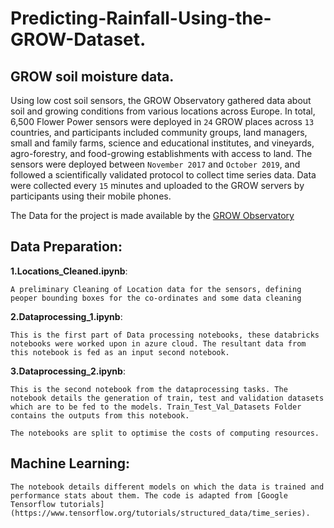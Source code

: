 # Predicting-Rainfall-Using-the-GROW-Dataset.

## GROW soil moisture data.

Using low cost soil sensors, the GROW Observatory gathered data about soil and growing conditions from various locations across Europe. In total, 6,500 Flower Power sensors were deployed in `24` GROW places across `13` countries, and participants included community groups, land managers, small and family farms, science and educational institutes, and vineyards, agro-forestry, and food-growing establishments with access to land. The sensors were deployed between `November 2017` and `October 2019`, and followed a scientifically validated protocol to collect time series data. Data were collected every `15` minutes and uploaded to the GROW servers by participants using their mobile phones.

The Data for the project is made available by the [GROW Observatory](https://discovery.dundee.ac.uk/en/datasets/grow-soil-moisture-data)

## Data Preparation:

**1.Locations_Cleaned.ipynb**:

	A preliminary Cleaning of Location data for the sensors, defining peoper bounding boxes for the co-ordinates and some data cleaning
	
**2.Dataprocessing_1.ipynb**:

	This is the first part of Data processing notebooks, these databricks notebooks were worked upon in azure cloud. The resultant data from this notebook is fed as an input second notebook. 

**3.Dataprocessing_2.ipynb**:

	This is the second notebook from the dataprocessing tasks. The notebook details the generation of train, test and validation datasets which are to be fed to the models. Train_Test_Val_Datasets Folder contains the outputs from this notebook.
	
	The notebooks are split to optimise the costs of computing resources.
	
	
	
## Machine Learning:
	The notebook details different models on which the data is trained and performance stats about them. The code is adapted from [Google Tensorflow tutorials](https://www.tensorflow.org/tutorials/structured_data/time_series).

